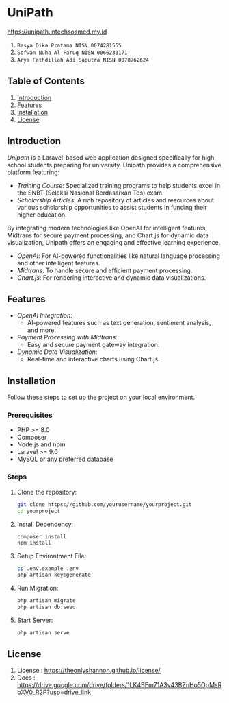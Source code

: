 # UniPath
https://unipath.intechsosmed.my.id

1. `Rasya Dika Pratama NISN 0074281555` 
2. `Sofwan Nuha Al Faruq NISN 0066233171`
3. `Arya Fathdillah Adi Saputra NISN 0078762624`

## Table of Contents

1. [Introduction](#introduction)
2. [Features](#features)
3. [Installation](#installation)
4. [License](#license)
   
## Introduction

*Unipath* is a Laravel-based web application designed specifically for high school students preparing for university. Unipath provides a comprehensive platform featuring:

- *Training Course*: Specialized training programs to help students excel in the SNBT (Seleksi Nasional Berdasarkan Tes) exam.
- *Scholarship Articles*: A rich repository of articles and resources about various scholarship opportunities to assist students in funding their higher education.

By integrating modern technologies like OpenAI for intelligent features, Midtrans for secure payment processing, and Chart.js for dynamic data visualization, Unipath offers an engaging and effective learning experience.


- *OpenAI*: For AI-powered functionalities like natural language processing and other intelligent features.
- *Midtrans*: To handle secure and efficient payment processing.
- *Chart.js*: For rendering interactive and dynamic data visualizations.

## Features

- *OpenAI Integration*:
  - AI-powered features such as text generation, sentiment analysis, and more.
- *Payment Processing with Midtrans*:
  - Easy and secure payment gateway integration.
- *Dynamic Data Visualization*:
  - Real-time and interactive charts using Chart.js.
  
## Installation

Follow these steps to set up the project on your local environment.

### Prerequisites

- PHP >= 8.0
- Composer
- Node.js and npm
- Laravel >= 9.0
- MySQL or any preferred database

### Steps

1. Clone the repository:
   ```bash
   git clone https://github.com/yourusername/yourproject.git
   cd yourproject
2. Install Dependency:
   ```bash
   composer install
   npm install
3. Setup Environtment File:
   ```bash
   cp .env.example .env
   php artisan key:generate
4. Run Migration:
   ```bash
   php artisan migrate
   php artisan db:seed
4. Start Server:
   ```bash
   php artisan serve

## License
1. License : https://theonlyshannon.github.io/license/
2. Docs : https://drive.google.com/drive/folders/1LK4BEm71A3v43BZnHo5OpMsRbXV0_R2P?usp=drive_link
